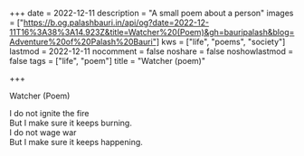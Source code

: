 +++
date = 2022-12-11
description = "A small poem about a person"
images = ["https://b.og.palashbauri.in/api/og?date=2022-12-11T16%3A38%3A14.923Z&title=Watcher%20(Poem)&gh=bauripalash&blog=Adventure%20of%20Palash%20Bauri"]
kws = ["life", "poems", "society"]
lastmod = 2022-12-11
nocomment = false
noshare = false
noshowlastmod = false
tags = ["life", "poem"]
title = "Watcher (poem)"

+++

Watcher (Poem)

I do not ignite the fire  
But I make sure it keeps burning.  
I do not wage war  
But I make sure it keeps happening.  